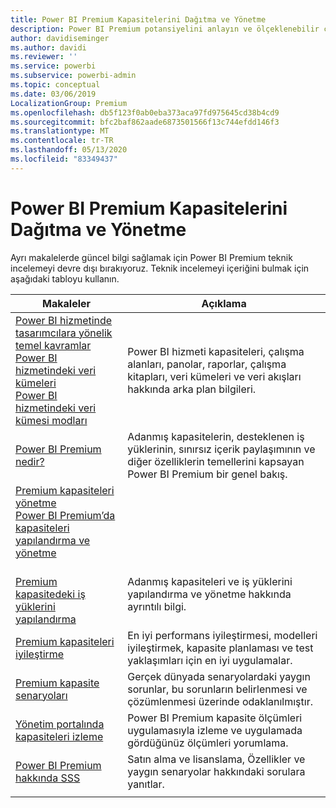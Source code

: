 ```yaml
---
title: Power BI Premium Kapasitelerini Dağıtma ve Yönetme
description: Power BI Premium potansiyelini anlayın ve ölçeklenebilir çözümleri tasarlama, dağıtma, izleme ve sorun giderme hakkında bilgi edinin.
author: davidiseminger
ms.author: davidi
ms.reviewer: ''
ms.service: powerbi
ms.subservice: powerbi-admin
ms.topic: conceptual
ms.date: 03/06/2019
LocalizationGroup: Premium
ms.openlocfilehash: db5f123f0ab0eba373aca97fd975645cd38b4cd9
ms.sourcegitcommit: bfc2baf862aade6873501566f13c744efdd146f3
ms.translationtype: MT
ms.contentlocale: tr-TR
ms.lasthandoff: 05/13/2020
ms.locfileid: "83349437"
---
```

# <a name="deploying-and-managing-power-bi-premium-capacities"></a>Power BI Premium Kapasitelerini Dağıtma ve Yönetme

Ayrı makalelerde güncel bilgi sağlamak için Power BI Premium teknik incelemeyi devre dışı bırakıyoruz. Teknik incelemeyi içeriğini bulmak için aşağıdaki tabloyu kullanın. 

| Makaleler | Açıklama |
|-----|----|
| [Power BI hizmetinde tasarımcılara yönelik temel kavramlar](../fundamentals/service-basic-concepts.md)</br>[Power BI hizmetindeki veri kümeleri](../connect-data/service-datasets-understand.md)</br>[Power BI hizmetindeki veri kümesi modları](../connect-data/service-dataset-modes-understand.md) | Power BI hizmeti kapasiteleri, çalışma alanları, panolar, raporlar, çalışma kitapları, veri kümeleri ve veri akışları hakkında arka plan bilgileri. |
| [Power BI Premium nedir?](../admin/service-premium-what-is.md) | Adanmış kapasitelerin, desteklenen iş yüklerinin, sınırsız içerik paylaşımının ve diğer özelliklerin temellerini kapsayan Power BI Premium bir genel bakış.  |
| [Premium kapasiteleri yönetme](../admin/service-premium-capacity-manage.md)</br>[Power BI Premium’da kapasiteleri yapılandırma ve yönetme](../admin/service-admin-premium-manage.md)
</br>[Premium kapasitedeki iş yüklerini yapılandırma](../admin/service-admin-premium-workloads.md) | Adanmış kapasiteleri ve iş yüklerini yapılandırma ve yönetme hakkında ayrıntılı bilgi. |
| [Premium kapasiteleri iyileştirme](../admin/service-premium-capacity-optimize.md) | En iyi performans iyileştirmesi, modelleri iyileştirmek, kapasite planlaması ve test yaklaşımları için en iyi uygulamalar. |
| [Premium kapasite senaryoları](../admin/service-premium-capacity-scenarios.md) | Gerçek dünyada senaryolardaki yaygın sorunlar, bu sorunların belirlenmesi ve çözümlenmesi üzerinde odaklanılmıştır. |
| [Yönetim portalında kapasiteleri izleme](../admin/service-admin-premium-monitor-portal.md) | Power BI Premium kapasite ölçümleri uygulamasıyla izleme ve uygulamada gördüğünüz ölçümleri yorumlama. |
| [Power BI Premium hakkında SSS](../admin/service-premium-faq.md) | Satın alma ve lisanslama, Özellikler ve yaygın senaryolar hakkındaki sorulara yanıtlar. |
| | |
